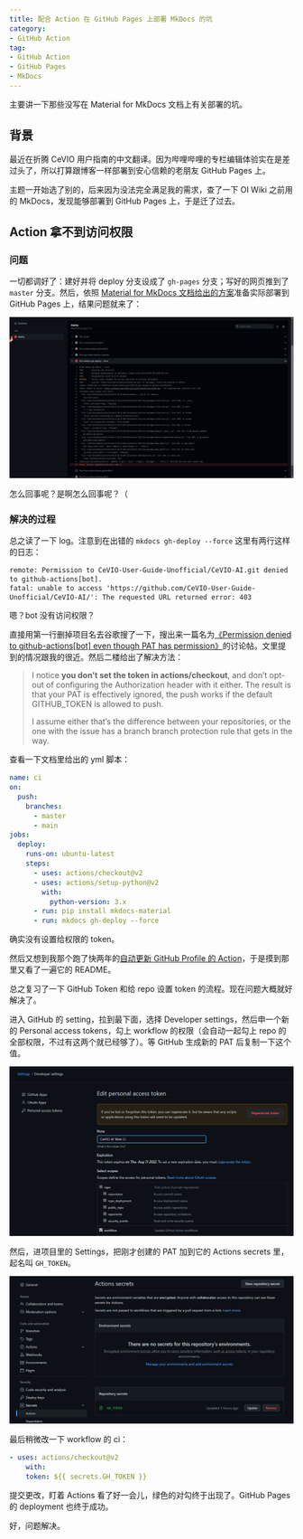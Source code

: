 ```yaml
---
title: 配合 Action 在 GitHub Pages 上部署 MkDocs 的坑
category: 
- GitHub Action
tag: 
- GitHub Action
- GitHub Pages
- MkDocs
---
```


主要讲一下那些没写在 Material for MkDocs 文档上有关部署的坑。

<!-- more -->

## 背景

最近在折腾 CeVIO 用户指南的中文翻译。因为哔哩哔哩的专栏编辑体验实在是差过头了，所以打算跟博客一样部署到安心信赖的老朋友 GitHub Pages 上。

主题一开始选了别的，后来因为没法完全满足我的需求，查了一下 OI Wiki 之前用的 MkDocs，发现能够部署到 GitHub Pages 上，于是迁了过去。

## Action 拿不到访问权限

### 问题

一切都调好了：建好并将 deploy 分支设成了 `gh-pages` 分支；写好的网页推到了 `master` 分支。然后，依照 [Material for MkDocs 文档给出的方案](https://squidfunk.github.io/mkdocs-material/publishing-your-site/#github-pages)准备实际部署到 GitHub Pages 上，结果问题就来了：

![ci summary](https://raw.githubusercontent.com/NachtgeistW/Berksey/1eb261e22a6304bd907cad175037a9b0c61f0178/_posts/image/2022-05-13_16-41-05.png)

怎么回事呢？是啊怎么回事呢？（

### 解决的过程

总之读了一下 log。注意到在出错的 `mkdocs gh-deploy --force` 这里有两行这样的日志：

```log
remote: Permission to CeVIO-User-Guide-Unofficial/CeVIO-AI.git denied to github-actions[bot].
fatal: unable to access 'https://github.com/CeVIO-User-Guide-Unofficial/CeVIO-AI/': The requested URL returned error: 403
```

嗯？bot 没有访问权限？

直接用第一行删掉项目名去谷歌搜了一下，搜出来一篇名为[《Permission denied to github-actions[bot] even though PAT has permission》](https://github.community/t/permission-denied-to-github-actions-bot-even-though-pat-has-permission/248028)的讨论帖。文里提到的情况跟我的很近。然后二楼给出了解决方法：

>I notice **you don’t set the token in actions/checkout**, and don’t opt-out of configuring the Authorization header with it either. The result is that your PAT is effectively ignored, the push works if the default GITHUB_TOKEN is allowed to push.
>
>I assume either that’s the difference between your repositories, or the one with the issue has a branch branch protection rule that gets in the way.

查看一下文档里给出的 yml 脚本：

```yml
name: ci 
on:
  push:
    branches:
      - master 
      - main
jobs:
  deploy:
    runs-on: ubuntu-latest
    steps:
      - uses: actions/checkout@v2
      - uses: actions/setup-python@v2
        with:
          python-version: 3.x
      - run: pip install mkdocs-material 
      - run: mkdocs gh-deploy --force
```

确实没有设置给权限的 token。

然后又想到我那个跑了快两年的[自动更新 GitHub Profile 的 Action](https://github.com/athul/waka-readme)，于是摸到那里又看了一遍它的 README。

总之复习了一下 GitHub Token 和给 repo 设置 token 的流程。现在问题大概就好解决了。

进入 GitHub 的 setting，拉到最下面，选择 Developer settings，然后申一个新的 Personal access tokens，勾上 workflow 的权限（会自动一起勾上 repo 的全部权限，不过有这两个就已经够了）。等 GitHub 生成新的 PAT 后复制一下这个值。

![generate PAT](https://raw.githubusercontent.com/NachtgeistW/Berksey/1eb261e22a6304bd907cad175037a9b0c61f0178/_posts/image/2022-05-13_17-12-10.png)

然后，进项目里的 Settings，把刚才创建的 PAT 加到它的 Actions secrets 里，起名叫 `GH_TOKEN`。

![add action secrets](https://raw.githubusercontent.com/NachtgeistW/Berksey/1eb261e22a6304bd907cad175037a9b0c61f0178/_posts/image/2022-05-13_17-14-27.png)

最后稍微改一下 workflow 的 ci：

```yml
- uses: actions/checkout@v2
    with:
    token: ${{ secrets.GH_TOKEN }}
```

提交更改，盯着 Actions 看了好一会儿，绿色的对勾终于出现了。GitHub Pages 的 deployment 也终于成功。

好，问题解决。
